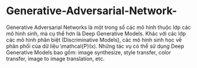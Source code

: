 # Generative-Adversarial-Network-
Generative Adversarial Networks là một trong số các mô hình thuộc lớp các mô hình sinh, mà cụ thể hơn là Deep Generative Models. Khác với các lớp các mô hình phân biệt (Discriminative Models), các mô hình sinh học về phân phối của dữ liệu \mathcal{P}(x). Những tác vụ có thể sử dụng Deep Generative Models bao gồm: image synthesize, style transfer, color transfer, image to image translation, etc.

